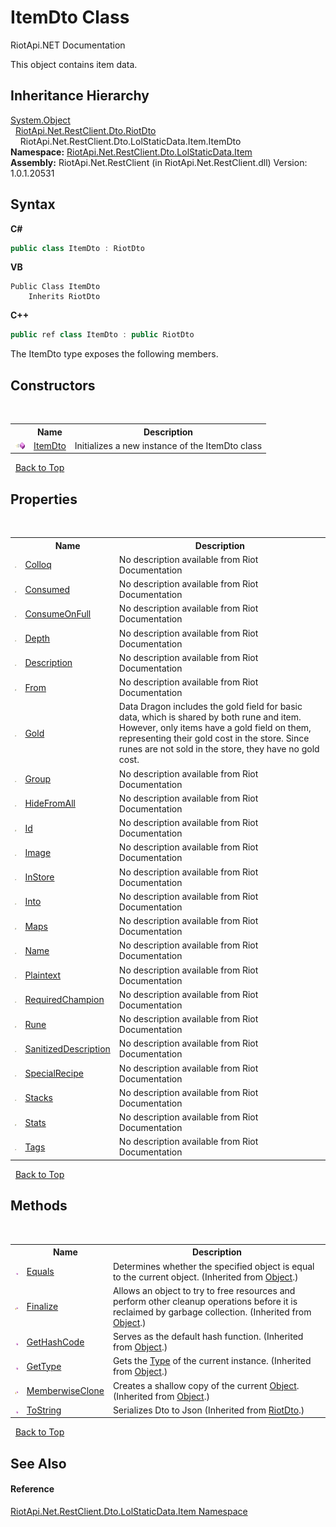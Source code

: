 # ItemDto Class
RiotApi.NET Documentation 

This object contains item data.


## Inheritance Hierarchy
<a href="http://msdn2.microsoft.com/en-us/library/e5kfa45b" target="_blank">System.Object</a><br />&nbsp;&nbsp;<a href="22bc6593-2751-9b34-8b72-58f2176b2e98">RiotApi.Net.RestClient.Dto.RiotDto</a><br />&nbsp;&nbsp;&nbsp;&nbsp;RiotApi.Net.RestClient.Dto.LolStaticData.Item.ItemDto<br />
**Namespace:**&nbsp;<a href="de48fbe3-5d1d-7329-f603-32d1973b0313">RiotApi.Net.RestClient.Dto.LolStaticData.Item</a><br />**Assembly:**&nbsp;RiotApi.Net.RestClient (in RiotApi.Net.RestClient.dll) Version: 1.0.1.20531

## Syntax

**C#**<br />
``` C#
public class ItemDto : RiotDto
```

**VB**<br />
``` VB
Public Class ItemDto
	Inherits RiotDto
```

**C++**<br />
``` C++
public ref class ItemDto : public RiotDto
```

The ItemDto type exposes the following members.


## Constructors
&nbsp;<table><tr><th></th><th>Name</th><th>Description</th></tr><tr><td>![Public method](media/pubmethod.gif "Public method")</td><td><a href="1a24328b-7b22-b7ec-21b6-49cd91d7f382">ItemDto</a></td><td>
Initializes a new instance of the ItemDto class</td></tr></table>&nbsp;
<a href="#itemdto-class">Back to Top</a>

## Properties
&nbsp;<table><tr><th></th><th>Name</th><th>Description</th></tr><tr><td>![Public property](media/pubproperty.gif "Public property")</td><td><a href="45070c8a-d3e8-611e-1de1-2386f8bcc15a">Colloq</a></td><td>
No description available from Riot Documentation</td></tr><tr><td>![Public property](media/pubproperty.gif "Public property")</td><td><a href="60f5cd5a-079f-aea7-b537-594543536c6e">Consumed</a></td><td>
No description available from Riot Documentation</td></tr><tr><td>![Public property](media/pubproperty.gif "Public property")</td><td><a href="471dc623-7d4c-e43c-bd1b-132685c3d114">ConsumeOnFull</a></td><td>
No description available from Riot Documentation</td></tr><tr><td>![Public property](media/pubproperty.gif "Public property")</td><td><a href="9a5c76f1-3704-dec5-bf25-b6c3cb82de6e">Depth</a></td><td>
No description available from Riot Documentation</td></tr><tr><td>![Public property](media/pubproperty.gif "Public property")</td><td><a href="be388c3b-d1e1-544b-b05e-81bb0a51ac5a">Description</a></td><td>
No description available from Riot Documentation</td></tr><tr><td>![Public property](media/pubproperty.gif "Public property")</td><td><a href="bb488a5c-85c9-8439-97d3-98e58567bab0">From</a></td><td>
No description available from Riot Documentation</td></tr><tr><td>![Public property](media/pubproperty.gif "Public property")</td><td><a href="ebb5dbcc-a961-7ca9-4b2f-d28503708ec8">Gold</a></td><td>
Data Dragon includes the gold field for basic data, which is shared by both rune and item. However, only items have a gold field on them, representing their gold cost in the store. Since runes are not sold in the store, they have no gold cost.</td></tr><tr><td>![Public property](media/pubproperty.gif "Public property")</td><td><a href="9f2b3ef1-dae1-0ed9-b3ac-db30c9cc7255">Group</a></td><td>
No description available from Riot Documentation</td></tr><tr><td>![Public property](media/pubproperty.gif "Public property")</td><td><a href="86539998-eb1c-e702-fc78-605f731a9d2a">HideFromAll</a></td><td>
No description available from Riot Documentation</td></tr><tr><td>![Public property](media/pubproperty.gif "Public property")</td><td><a href="52200b7a-07af-7dc9-4dcf-ddc472a4a090">Id</a></td><td>
No description available from Riot Documentation</td></tr><tr><td>![Public property](media/pubproperty.gif "Public property")</td><td><a href="fa55d332-7bb9-db22-64ac-4a7753b5576a">Image</a></td><td>
No description available from Riot Documentation</td></tr><tr><td>![Public property](media/pubproperty.gif "Public property")</td><td><a href="bfa4cef7-9060-d42d-4279-9d001446d8fa">InStore</a></td><td>
No description available from Riot Documentation</td></tr><tr><td>![Public property](media/pubproperty.gif "Public property")</td><td><a href="d2823015-d9ec-0f47-05c4-ee635ead1888">Into</a></td><td>
No description available from Riot Documentation</td></tr><tr><td>![Public property](media/pubproperty.gif "Public property")</td><td><a href="a4de4084-6e35-e2cf-a2b5-7efb0ca7a4e9">Maps</a></td><td>
No description available from Riot Documentation</td></tr><tr><td>![Public property](media/pubproperty.gif "Public property")</td><td><a href="b551e0a7-08cd-787f-fcb6-da3ad63ba973">Name</a></td><td>
No description available from Riot Documentation</td></tr><tr><td>![Public property](media/pubproperty.gif "Public property")</td><td><a href="d78b6b32-aade-0757-8aaa-ef6f129016b4">Plaintext</a></td><td>
No description available from Riot Documentation</td></tr><tr><td>![Public property](media/pubproperty.gif "Public property")</td><td><a href="d9997e3f-f1a4-ca5c-22e1-35d625677b3a">RequiredChampion</a></td><td>
No description available from Riot Documentation</td></tr><tr><td>![Public property](media/pubproperty.gif "Public property")</td><td><a href="8431eb01-67a4-a194-10f9-0095a01d24df">Rune</a></td><td>
No description available from Riot Documentation</td></tr><tr><td>![Public property](media/pubproperty.gif "Public property")</td><td><a href="7ca3d99c-2e5f-8da7-aa42-6c416e48e72c">SanitizedDescription</a></td><td>
No description available from Riot Documentation</td></tr><tr><td>![Public property](media/pubproperty.gif "Public property")</td><td><a href="3671d403-b377-9f96-565a-22763ae27221">SpecialRecipe</a></td><td>
No description available from Riot Documentation</td></tr><tr><td>![Public property](media/pubproperty.gif "Public property")</td><td><a href="da1351e3-2bd1-fec5-571f-4a8cc93b39d3">Stacks</a></td><td>
No description available from Riot Documentation</td></tr><tr><td>![Public property](media/pubproperty.gif "Public property")</td><td><a href="dbe62797-2033-b274-cfa1-d2e42e4fb66d">Stats</a></td><td>
No description available from Riot Documentation</td></tr><tr><td>![Public property](media/pubproperty.gif "Public property")</td><td><a href="9cd90b63-7a75-de4c-1da4-b3ad52aacda1">Tags</a></td><td>
No description available from Riot Documentation</td></tr></table>&nbsp;
<a href="#itemdto-class">Back to Top</a>

## Methods
&nbsp;<table><tr><th></th><th>Name</th><th>Description</th></tr><tr><td>![Public method](media/pubmethod.gif "Public method")</td><td><a href="http://msdn2.microsoft.com/en-us/library/bsc2ak47" target="_blank">Equals</a></td><td>
Determines whether the specified object is equal to the current object.
 (Inherited from <a href="http://msdn2.microsoft.com/en-us/library/e5kfa45b" target="_blank">Object</a>.)</td></tr><tr><td>![Protected method](media/protmethod.gif "Protected method")</td><td><a href="http://msdn2.microsoft.com/en-us/library/4k87zsw7" target="_blank">Finalize</a></td><td>
Allows an object to try to free resources and perform other cleanup operations before it is reclaimed by garbage collection.
 (Inherited from <a href="http://msdn2.microsoft.com/en-us/library/e5kfa45b" target="_blank">Object</a>.)</td></tr><tr><td>![Public method](media/pubmethod.gif "Public method")</td><td><a href="http://msdn2.microsoft.com/en-us/library/zdee4b3y" target="_blank">GetHashCode</a></td><td>
Serves as the default hash function.
 (Inherited from <a href="http://msdn2.microsoft.com/en-us/library/e5kfa45b" target="_blank">Object</a>.)</td></tr><tr><td>![Public method](media/pubmethod.gif "Public method")</td><td><a href="http://msdn2.microsoft.com/en-us/library/dfwy45w9" target="_blank">GetType</a></td><td>
Gets the <a href="http://msdn2.microsoft.com/en-us/library/42892f65" target="_blank">Type</a> of the current instance.
 (Inherited from <a href="http://msdn2.microsoft.com/en-us/library/e5kfa45b" target="_blank">Object</a>.)</td></tr><tr><td>![Protected method](media/protmethod.gif "Protected method")</td><td><a href="http://msdn2.microsoft.com/en-us/library/57ctke0a" target="_blank">MemberwiseClone</a></td><td>
Creates a shallow copy of the current <a href="http://msdn2.microsoft.com/en-us/library/e5kfa45b" target="_blank">Object</a>.
 (Inherited from <a href="http://msdn2.microsoft.com/en-us/library/e5kfa45b" target="_blank">Object</a>.)</td></tr><tr><td>![Public method](media/pubmethod.gif "Public method")</td><td><a href="e5b2e748-9f2c-8c52-118b-c0e16562d719">ToString</a></td><td>
Serializes Dto to Json
 (Inherited from <a href="22bc6593-2751-9b34-8b72-58f2176b2e98">RiotDto</a>.)</td></tr></table>&nbsp;
<a href="#itemdto-class">Back to Top</a>

## See Also


#### Reference
<a href="de48fbe3-5d1d-7329-f603-32d1973b0313">RiotApi.Net.RestClient.Dto.LolStaticData.Item Namespace</a><br />
